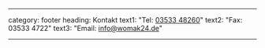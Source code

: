 ---

category: footer
heading: Kontakt
text1: "Tel: <a href='tel:0049353348260'>03533 48260</a>"
text2: "Fax: 03533 4722"
text3: "Email: <a href='mailto:info@womak24.de'>info@womak24.de</a>"

---